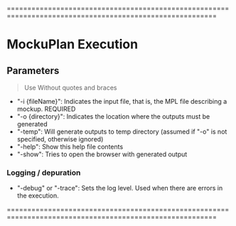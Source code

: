 =========================================================================================================
# MockuPlan Execution

## Parameters

> Use Without quotes and braces

* "-i {fileName}": Indicates the input file, that is, the MPL file describing a mockup. REQUIRED
* "-o {directory}": Indicates the location where the outputs must be generated
* "-temp": Will generate outputs to temp directory (assumed if "-o" is not specified, otherwise ignored)
* "-help": Show this help file contents
* "-show": Tries to open the browser with generated output  

### Logging / depuration

* "-debug" or "-trace": Sets the log level. Used when there are errors in the execution.

=========================================================================================================
